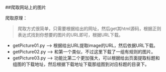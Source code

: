 ##爬取网站上的图片

爬取原理：
> 爬取方式很简单，只需要根据给出的网址，然后get其html源码，根据正则表达式找到你想要的图片的URL即可，根据URL下载。

- getPicture01.py  -->  根据给出URL提取image的URL，然后依据URL下载。
- getPicture02.py  -->  和第一个类似，不过这里下载了一组有规则的图片。
- getPicture03.py  -->  功能比第二个更加强大，可以根据给出页面提取标题和组图的下载地址，然后根据下载地址下载那组图到对应标题的目录下。
